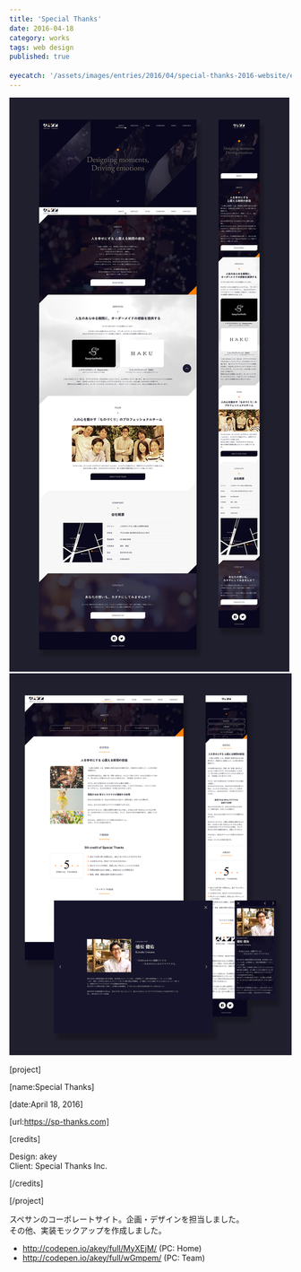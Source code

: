 ```yaml
---
title: 'Special Thanks'
date: 2016-04-18
category: works
tags: web design
published: true

eyecatch: '/assets/images/entries/2016/04/special-thanks-2016-website/eyecatch.png'
---
```


![](/assets/images/entries/2016/04/special-thanks-2016-website/01.jpg)
![](/assets/images/entries/2016/04/special-thanks-2016-website/02.jpg)

[project]

[name:Special Thanks]

[date:April 18, 2016]

[url:https://sp-thanks.com]

[credits]

Design: akey  
Client: Special Thanks Inc.

[/credits]

[/project]

スペサンのコーポレートサイト。企画・デザインを担当しました。  
その他、実装モックアップを作成しました。

- http://codepen.io/akey/full/MyXEjM/ (PC: Home)
- http://codepen.io/akey/full/wGmpem/ (PC: Team)
